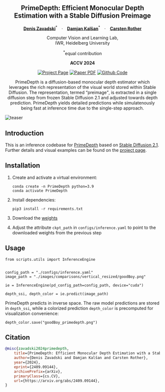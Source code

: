 <div align="center">
<h2>PrimeDepth: Efficient Monocular Depth Estimation with a Stable Diffusion Preimage</h2>

[**Denis Zavadski**](https://scholar.google.com/citations?user=S7mDg00AAAAJ)<sup>\*</sup>&emsp;·&emsp;[**Damjan Kalšan**](https://scholar.google.com/citations?user=6NAxnFUAAAAJ)<sup>\*</sup>&emsp;·&emsp;[**Carsten Rother**](https://scholar.google.com/citations?user=N_YNMIMAAAAJ)

Computer Vision and Learning Lab,<br/>
IWR, Heidelberg University

<sup>*</sup>equal contribution

<strong>ACCV 2024</strong>

<a href='https://vislearn.github.io/PrimeDepth/'><img src='https://img.shields.io/badge/Project_Page-PrimeDepth-green' alt='Project Page'></a>
<a href="https://arxiv.org/abs/2409.09144"><img src='https://img.shields.io/badge/arXiv-PDF-red' alt='Paper PDF'></a> <a href="https://github.com/vislearn/PrimeDepth"><img src='https://img.shields.io/badge/Github-Code-blue' alt='Github Code'></a>

PrimeDepth is a diffusion-based monocular depth estimator which leverages the rich representation of the visual world stored within Stable Diffusion. The representation, termed <q>preimage</q>, is extracted in a single diffusion step from frozen Stable Diffusion 2.1 and adjusted towards depth prediction. PrimeDepth yields detailed predictions while simulatenously being fast at inference time due to the single-step approach.

</div>

![teaser](images/teaser.png)

## Introduction
This is an inference codebase for [PrimeDepth](https://arxiv.org/abs/2409.09144) based on <a href="https://github.com/Stability-AI/stablediffusion">Stable Diffusion 2.1</a>. Further details and visual examples can be found on the [project page](https://vislearn.github.io/PrimeDepth/).

## Installation

1. Create and activate a virtual environment:
    ```
    conda create -n PrimeDepth python=3.9
    conda activate PrimeDepth
    ```

2. Install dependencies:
    ```
    pip3 install -r requirements.txt
    ```

3. Download the [weights](https://huggingface.co/CVL-Heidelberg/PrimeDepth)

4. Adjust the attribute `ckpt_path` in `configs/inference.yaml` to point to the downloaded weights from the previous step

## Usage

```
from scripts.utils import InferenceEngine


config_path = "./configs/inference.yaml"
image_path = "./images/comparisons/vertical_resized/goodBoy.png"

ie = InferenceEngine(pd_config_path=config_path, device="cuda")

depth_ssi, depth_color = ie.predict(image_path)
```

PrimeDepth predicts in inverse space. The raw model predictions are stored in `depth_ssi`, while a colorized prediction `depth_color` is precomputed for visualization convenience:

```
depth_color.save("goodBoy_primedepth.png")
```

## Citation
```bibtex
@misc{zavadski2024primedepth,
    title={PrimeDepth: Efficient Monocular Depth Estimation with a Stable Diffusion Preimage}, 
    author={Denis Zavadski and Damjan Kalšan and Carsten Rother},
    year={2024},
    eprint={2409.09144},
    archivePrefix={arXiv},
    primaryClass={cs.CV},
    url={https://arxiv.org/abs/2409.09144}, 
}
```